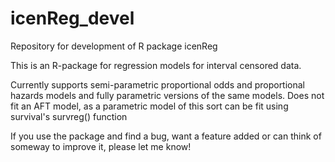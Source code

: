 # icenReg_devel
Repository for development of R package icenReg

This is an R-package for regression models for interval censored data. 

Currently supports semi-parametric proportional odds and proportional hazards models
and fully parametric versions of the same models. Does not fit an AFT model, as a
parametric model of this sort can be fit using survival's survreg() function

If you use the package and find a bug, want a feature added or can think of someway to
improve it, please let me know!
